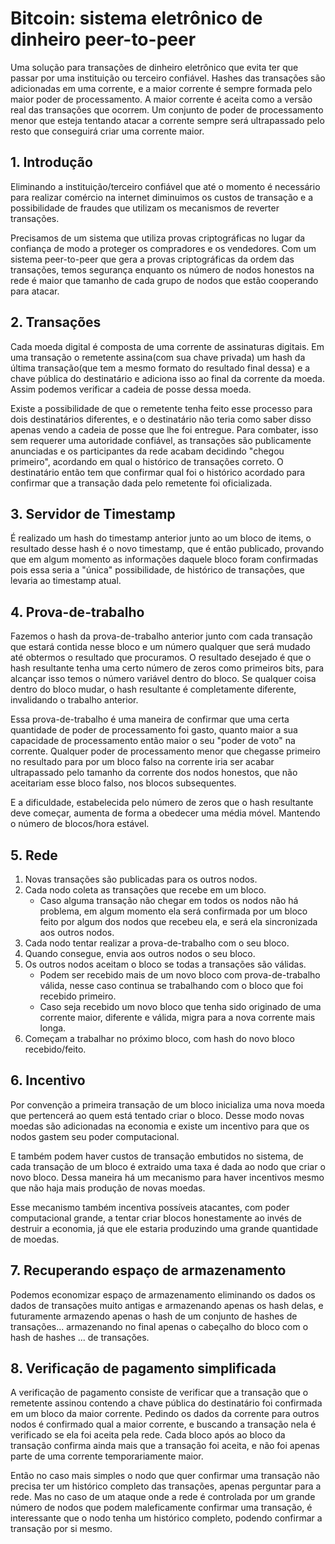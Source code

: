 # Bitcoin: sistema eletrônico de dinheiro peer-to-peer

Uma solução para transações de dinheiro eletrônico que evita ter
que passar por uma instituição ou terceiro confiável.
Hashes das transações são adicionadas em uma corrente,
e a maior corrente é sempre formada pelo maior poder de processamento.
A maior corrente é aceita como a versão real das transações que
ocorrem. Um conjunto de poder de processamento menor que esteja
tentando atacar a corrente sempre será ultrapassado pelo resto
que conseguirá criar uma corrente maior.

## 1. Introdução

Eliminando a instituição/terceiro confiável que até o momento é necessário
para realizar comércio na internet diminuimos os custos de transação e
a possibilidade de fraudes que utilizam os mecanismos de reverter transações.

Precisamos de um sistema que utiliza provas criptográficas no lugar da confiança
de modo a proteger os compradores e os vendedores. Com um sistema peer-to-peer
que gera a provas criptográficas da ordem das transações, temos segurança
enquanto os número de nodos honestos na rede é maior que tamanho de cada grupo 
de nodos que estão cooperando para atacar.


## 2. Transações

Cada moeda digital é composta de uma corrente de assinaturas digitais. Em uma
transação o remetente assina(com sua chave privada) um hash da última
transação(que tem a mesmo formato do resultado final dessa) e a
chave pública do destinatário e adiciona isso ao final da corrente da moeda.
Assim podemos verificar a cadeia de posse dessa moeda.

Existe a possibilidade de que o remetente tenha feito esse processo para dois
destinatários diferentes, e o destinatário não teria como saber disso apenas
vendo a cadeia de posse que lhe foi entregue. Para combater, isso sem requerer
uma autoridade confiável, as transações são publicamente anunciadas e os
participantes da rede acabam decidindo "chegou primeiro", acordando em qual
o histórico de transações correto. O destinatário então tem que confirmar qual
foi o histórico acordado para confirmar que a transação dada pelo remetente
foi oficializada.

## 3. Servidor de Timestamp

É realizado um hash do timestamp anterior junto ao um bloco de items, o
resultado desse hash é o novo timestamp, que é então publicado, provando que
em algum momento as informações daquele bloco foram confirmadas pois essa
seria a "única" possibilidade, de histórico de transações, que levaria ao
timestamp atual.

## 4. Prova-de-trabalho

Fazemos o hash da prova-de-trabalho anterior junto com cada transação que estará
contida nesse bloco e um número qualquer que será mudado até obtermos o resultado
que procuramos. O resultado desejado é que o hash resultante tenha uma certo número
de zeros como primeiros bits, para alcançar isso temos o número variável dentro do
bloco. Se qualquer coisa dentro do bloco mudar, o hash resultante é completamente
diferente, invalidando o trabalho anterior.

Essa prova-de-trabalho é uma maneira de confirmar que uma certa quantidade de poder
de processamento foi gasto, quanto maior a sua capacidade de processamento então
maior o seu "poder de voto" na corrente. Qualquer poder de processamento menor que
chegasse primeiro no resultado para por um bloco falso na corrente iria ser acabar
ultrapassado pelo tamanho da corrente dos nodos honestos, que não aceitariam esse
bloco falso, nos blocos subsequentes.

E a dificuldade, estabelecida pelo número de zeros que o hash resultante deve começar,
aumenta de forma a obedecer uma média móvel. Mantendo o número de blocos/hora estável.

## 5. Rede

1. Novas transações são publicadas para os outros nodos.
2. Cada nodo coleta as transações que recebe em um bloco.
    - Caso alguma transação não chegar em todos os nodos não há problema, em algum
  momento ela será confirmada por um bloco feito por algum dos nodos que recebeu ela,
  e será ela sincronizada aos outros nodos.
3. Cada nodo tentar realizar a prova-de-trabalho com o seu bloco.
4. Quando consegue, envia aos outros nodos o seu bloco.
5. Os outros nodos aceitam o bloco se todas a transações são válidas.
    - Podem ser recebido mais de um novo bloco com prova-de-trabalho válida,
  nesse caso continua se trabalhando com o bloco que foi recebido primeiro.
    - Caso seja recebido um novo bloco que tenha sido originado de uma corrente
  maior, diferente e válida, migra para a nova corrente mais longa.
6. Começam a trabalhar no próximo bloco, com hash do novo bloco recebido/feito.


## 6. Incentivo

Por convenção a primeira transação de um bloco inicializa uma nova moeda que pertencerá
ao quem está tentado criar o bloco. Desse modo novas moedas são adicionadas na economia
e existe um incentivo para que os nodos gastem seu poder computacional.

E também podem haver custos de transação embutidos no sistema, de cada transação de um
bloco é extraido uma taxa é dada ao nodo que criar o novo bloco. Dessa maneira há um
mecanismo para haver incentivos mesmo que não haja mais produção de novas moedas.

Esse mecanismo também incentiva possíveis atacantes, com poder computacional grande, a
tentar criar blocos honestamente ao invés de destruir a economia, já que ele estaria
produzindo uma grande quantidade de moedas.

## 7. Recuperando espaço de armazenamento

Podemos economizar espaço de armazenamento eliminando os dados os dados de transações
muito antigas e armazenando apenas os hash delas, e futuramente armazendo apenas o
hash de um conjunto de hashes de transações... armazenando no final apenas o cabeçalho
do bloco com o hash de hashes ... de transações.

## 8. Verificação de pagamento simplificada

A verificação de pagamento consiste de verificar que a transação que o remetente assinou
contendo a chave pública do destinatário foi confirmada em um bloco da maior corrente.
Pedindo os dados da corrente para outros nodos é confirmado qual a maior corrente, e
buscando a transação nela é verificado se ela foi aceita pela rede. Cada bloco após ao
bloco da transação confirma ainda mais que a transação foi aceita, e não foi apenas parte
de uma corrente temporariamente maior.

Então no caso mais simples o nodo que quer confirmar uma transação não precisa ter um
histórico completo das transações, apenas perguntar para a rede. Mas no caso de um ataque
onde a rede é controlada por um grande número de nodos que podem maleficamente confirmar
uma transação, é interessante que o nodo tenha um histórico completo, podendo confirmar
a transação por si mesmo.

